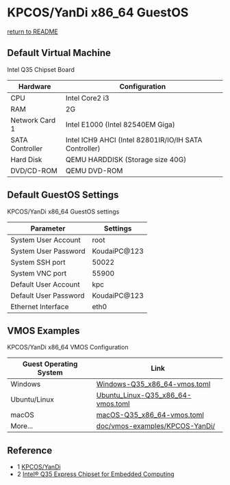 # KPCOS/YanDi x86_64 GuestOS

  [return to README](https://gitee.com/david921518/qkd-app/blob/gitee/README.en.md)
   
## Default Virtual Machine

  Intel Q35 Chipset Board

| Hardware | Configuration |
|----------|---------------|
| CPU | Intel Core2 i3 |
| RAM | 2G |
| Network Card 1 | Intel E1000 (Intel 82540EM Giga) |
| SATA Controller | Intel ICH9 AHCI (Intel 82801IR/IO/IH SATA Controller) |
| Hard Disk | QEMU HARDDISK (Storage size 40G) |
| DVD/CD-ROM | QEMU DVD-ROM |

## Default GuestOS Settings

  KPCOS/YanDi x86_64 GuestOS settings

| Parameter | Settings |
|-----------|----------|
| System User Account | root |
| System User Password | KoudaiPC@123 |
| System SSH port | 50022 |
| System VNC port | 55900 |
| Default User Account | kpc |
| Default User Password | KoudaiPC@123 |
| Ethernet Interface | eth0 |

## VMOS Examples

  KPCOS/YanDi x86_64 VMOS Configuration

| Guest Operating System | Link |
|-----|------|
| Windows | [Windows-Q35_x86_64-vmos.toml](https://gitee.com/david921518/qkd-app/blob/gitee/doc/vmos-examples/KPCOS-YanDi/Windows-Q35_x86_64-vmos.toml) |
| Ubuntu/Linux | [Ubuntu_Linux-Q35_x86_64-vmos.toml](https://gitee.com/david921518/qkd-app/blob/gitee/doc/vmos-examples/KPCOS-YanDi/Ubuntu_Linux-Q35_x86_64-vmos.toml) |
| macOS | [macOS-Q35_x86_64-vmos.toml](https://gitee.com/david921518/qkd-app/blob/gitee/doc/vmos-examples/KPCOS-YanDi/macOS-Q35_x86_64-vmos.toml) |
| More... | [doc/vmos-examples/KPCOS-YanDi/](https://gitee.com/david921518/qkd-app/blob/gitee/doc/vmos-examples/KPCOS-YanDi/README.en.md) |

## Reference

- 1 [KPCOS/YanDi](https://gitee.com/m8t/kpcos/tree/master/distro/yandi)
- 2 [Intel® Q35 Express Chipset for Embedded Computing](https://www.intel.cn/content/dam/www/public/us/en/documents/product-briefs/q35-chipset-brief.pdf)
